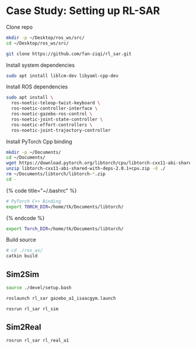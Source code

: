 # Case Study: Setting up RL-SAR



Clone repo

```bash
mkdir -p ~/Desktop/ros_ws/src/
cd ~/Desktop/ros_ws/src/

git clone https://github.com/fan-ziqi/rl_sar.git
```



Install system dependencies

```bash
sudo apt install liblcm-dev libyaml-cpp-dev
```



Install ROS dependencies

```bash
sudo apt install \
  ros-noetic-teleop-twist-keyboard \
  ros-noetic-controller-interface \
  ros-noetic-gazebo-ros-control \
  ros-noetic-joint-state-controller \
  ros-noetic-effort-controllers \
  ros-noetic-joint-trajectory-controller
```



Install PyTorch Cpp binding

```bash
mkdir -p ~/Documents/
cd ~/Documents/
wget https://download.pytorch.org/libtorch/cpu/libtorch-cxx11-abi-shared-with-deps-2.0.1%2Bcpu.zip
unzip libtorch-cxx11-abi-shared-with-deps-2.0.1+cpu.zip -d ./
rm ~/Documents/libtorch/libtorch-*.zip
cd -
```

{% code title="~/.bashrc" %}
```bash
# PyTorch C++ Binding
export TORCH_DIR=/home/tk/Documents/libtorch/
```
{% endcode %}



```bash
export Torch_DIR=/home/tk/Documents/libtorch/
```



Build source

```bash
# cd ./ros_ws/
catkin build
```



## Sim2Sim



```bash
source ./devel/setup.bash
```



```bash
roslaunch rl_sar gazebo_a1_isaacgym.launch
```



```bash
rosrun rl_sar rl_sim
```



## Sim2Real



```bash
rosrun rl_sar rl_real_a1
```









